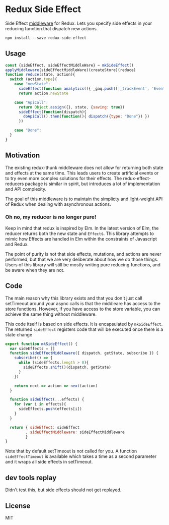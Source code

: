 Redux Side Effect
=============

Side Effect [middleware](http://rackt.github.io/redux/docs/advanced/Middleware.html) for Redux.
Lets you specify side effects in your reducing function that dispatch new actions.

```js
npm install --save redux-side-effect
```


## Usage

```js
const {sideEffect, sideEffectMiddleWare} = mkSideEffect()
applyMiddleware(sideEffectMiddleWare)(createStore)(reduce)
function reduce(state, action){
  switch (action.type){
    case "newState":
      sideEffect(function analytics(){ _gaq.push(['_trackEvent', 'Event', 'Detail']) })
      return action.newState

    case "ApiCall":
      return Object.assign({}, state, {saving: true})
      sideEffect(function(dispatch){
        doApiCall().then(function(){ dispatch({type: "Done"}) })
      })

    case "Done":
  }
}
```


## Motivation

The existing redux-thunk middleware does not allow for returning both state and effects at the same time. This leads users to create artificial events or to try even more complex solutions for their effects. The redux-effect-reducers package is similar in spirit, but introduces a lot of implementation and API complexity.

The goal of this middleware is to maintain the simplicty and light-weight API of Redux when dealing with asynchronous actions.


### Oh no, my reducer is no longer pure!

Keep in mind that redux is inspired by Elm. In the latest version of Elm,
the reducer returns both the new state and `Effect`s.
This library attempts to mimic how Effects are handled in Elm within the constraints of Javascript and Redux.

The point of purity is not that side effects, mutations, and actions are never performed, but that we are very deliberate about how we do those things. Users of this library will still be mostly writing pure reducing functions, and be aware when they are not.


## Code

The main reason why this library exists and that you don't just call setTimeout around your async calls is that the middleare has access to the store functions.
However, if you have access to the store variable, you can achieve the same thing without middleware.

This code itself is based on side effects. It is encapsulated by `mkSideEffect`.
The returned `sideEffect` registers code that will be executed once there is a state change

``` js
export function mkSideEffect() {
  var sideEffects = []
  function sideEffectMiddleware({ dispatch, getState, subscribe }) {
    subscribe(() => {
      while (sideEffects.length > 0){
        sideEffects.shift()(dispatch, getState)
      }
    })

    return next => action => next(action)
  }

  function sideEffect(...effects) {
    for (var i in effects){
      sideEffects.push(effects[i])
    }
  }

  return { sideEffect: sideEffect
         , sideEffectMiddleware: sideEffectMiddleware
         }
}
```

Note that by default setTimeout is not called for you.
A function `sideEffectTimeout` is available which takes a time as a second parameter
and it wraps all side effects in setTimeout.


## dev tools replay

Didn't test this, but side effects should not get replayed.


## License

MIT
